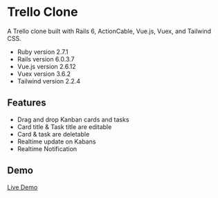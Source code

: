 # Trello Clone

A Trello clone built with Rails 6, ActionCable, Vue.js, Vuex, and Tailwind CSS.

- Ruby version 2.7.1
- Rails version 6.0.3.7
- Vue.js version 2.6.12
- Vuex version 3.6.2
- Tailwind version 2.2.4

## Features
- Drag and drop Kanban cards and tasks
- Card title & Task title are editable
- Card & task are deletable
- Realtime update on Kabans
- Realtime Notification

## Demo
[Live Demo](http://task.balliiballii.com)
